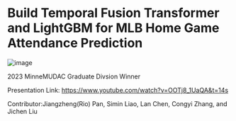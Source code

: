 # Build Temporal Fusion Transformer and LightGBM for MLB Home Game Attendance Prediction
![image](https://user-images.githubusercontent.com/84704509/230253985-90d825c2-4082-49b8-8051-eafe73fd6940.png)

2023 MinneMUDAC Graduate Divsion Winner

Presentation Link: https://www.youtube.com/watch?v=OOTj8_1UaQA&t=14s

Contributor:Jiangzheng(Rio) Pan, Simin Liao, Lan Chen, Congyi Zhang, and Jichen Liu 
